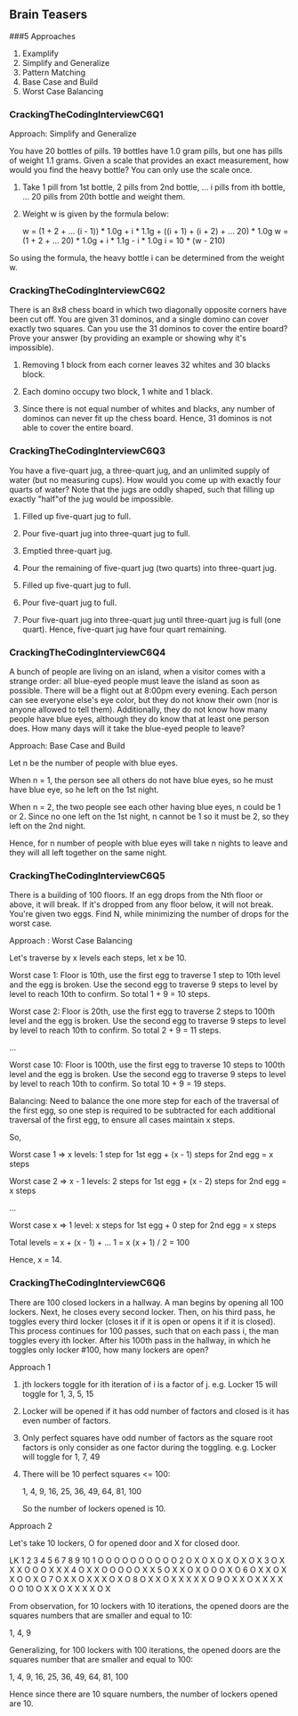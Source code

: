 ## Brain Teasers

###5 Approaches
1. Examplify
2. Simplify and Generalize
3. Pattern Matching
4. Base Case and Build
5. Worst Case Balancing

### CrackingTheCodingInterviewC6Q1

Approach: Simplify and Generalize

You have 20 bottles of pills. 19 bottles have 1.0 gram pills, but one has pills
of weight 1.1 grams. Given a scale that provides an exact measurement, how
would you find the heavy bottle? You can only use the scale once.

1. Take 1 pill from 1st bottle, 2 pills from 2nd bottle, ... 
   i pills from ith bottle, ... 20 pills from 20th bottle and weight them.
   
2. Weight w is given by the formula below:

   w = (1 + 2 + ... (i - 1)) * 1.0g + i * 1.1g + ((i + 1) + (i + 2) + ... 20) * 1.0g
   w = (1 + 2 + ... 20) * 1.0g + i * 1.1g - i * 1.0g
   i = 10 * (w - 210)

So using the formula, the heavy bottle i can be determined from the weight w.


### CrackingTheCodingInterviewC6Q2

There is an 8x8 chess board in which two diagonally opposite corners have
been cut off. You are given 31 dominos, and a single domino can cover exactly
two squares. Can you use the 31 dominos to cover the entire board? Prove your
answer (by providing an example or showing why it's impossible).

1. Removing 1 block from each corner leaves 32 whites and 30 blacks block.

2. Each domino occupy two block, 1 white and 1 black.

3. Since there is not equal number of whites and blacks, any number of dominos can never 
   fit up the chess board. Hence, 31 dominos is not able to cover the entire board.
   
   
### CrackingTheCodingInterviewC6Q3

You have a five-quart jug, a three-quart jug, and an unlimited supply of water
(but no measuring cups). How would you come up with exactly four quarts of
water? Note that the jugs are oddly shaped, such that filling up exactly "half"of
the jug would be impossible.

1. Filled up five-quart jug to full.

2. Pour five-quart jug into three-quart jug to full.

3. Emptied three-quart jug.

3. Pour the remaining of five-quart jug (two quarts) into three-quart jug.

4. Filled up five-quart jug to full.

5. Pour five-quart jug to full.

6. Pour five-quart jug into three-quart jug until three-quart jug is full (one quart).
   Hence, five-quart jug have four quart remaining.


### CrackingTheCodingInterviewC6Q4
   
A bunch of people are living on an island, when a visitor comes with a strange
order: all blue-eyed people must leave the island as soon as possible. There will
be a flight out at 8:00pm every evening. Each person can see everyone else's
eye color, but they do not know their own (nor is anyone allowed to tell them).
Additionally, they do not know how many people have blue eyes, although they
do know that at least one person does. How many days will it take the blue-eyed
people to leave?

Approach: Base Case and Build

Let n be the number of people with blue eyes.

When n = 1, the person see all others do not have blue eyes, so he must have blue eye, 
so he left on the 1st night.

When n = 2, the two people see each other having blue eyes, n could be 1 or 2. Since no one 
left on the 1st night, n cannot be 1 so it must be 2, so they left on the 2nd night.

Hence, for n number of people with blue eyes will take n nights to leave and they will 
all left together on the same night.


### CrackingTheCodingInterviewC6Q5

There is a building of 100 floors. If an egg drops from the Nth floor or above, it
will break. If it's dropped from any floor below, it will not break. You're given two
eggs. Find N, while minimizing the number of drops for the worst case.

Approach : Worst Case Balancing

Let's traverse by x levels each steps, let x be 10.

Worst case 1: Floor is 10th, use the first egg to traverse 1 step to 10th level and the egg 
is broken. Use the second egg to traverse 9 steps to level by level to reach 10th to confirm. 
So total 1 + 9 = 10 steps.

Worst case 2: Floor is 20th, use the first egg to traverse 2 steps to 100th level and the egg 
is broken. Use the second egg to traverse 9 steps to level by level to reach 10th to confirm. 
So total 2 + 9 = 11 steps.

...

Worst case 10: Floor is 100th, use the first egg to traverse 10 steps to 100th level and the egg 
is broken. Use the second egg to traverse 9 steps to level by level to reach 10th to confirm. 
So total 10 + 9 = 19 steps.

Balancing: Need to balance the one more step for each of the traversal of the first egg, so one step
is required to be subtracted for each additional traversal of the first egg, to ensure all cases
maintain x steps.

So,

Worst case 1 => x levels: 1 step for 1st egg + (x - 1) steps for 2nd egg = x steps

Worst case 2 => x - 1 levels: 2 steps for 1st egg + (x - 2) steps for 2nd egg = x steps

...

Worst case x => 1 level: x steps for 1st egg + 0 step for 2nd egg = x steps 

Total levels  = x + (x - 1) + ... 1 = x (x + 1) / 2 = 100

Hence, x = 14.


### CrackingTheCodingInterviewC6Q6

There are 100 closed lockers in a hallway. A man begins by opening all 100
lockers. Next, he closes every second locker. Then, on his third pass, he toggles
every third locker (closes it if it is open or opens it if it is closed). This process
continues for 100 passes, such that on each pass i, the man toggles every ith
locker. After his 100th pass in the hallway, in which he toggles only locker #100,
how many lockers are open?

Approach 1

1. jth lockers toggle for ith iteration of i is a factor of j.
   e.g. Locker 15 will toggle for 1, 3, 5, 15
   
2. Locker will be opened if it has odd number of factors and closed is it has 
   even number of factors.
   
3. Only perfect squares have odd number of factors as the square root factors is only
   consider as one factor during the toggling.
   e.g. Locker will toggle for 1, 7, 49
   
4. There will be 10 perfect squares <= 100:

   1, 4, 9, 16, 25, 36, 49, 64, 81, 100
   
   So the number of lockers opened is 10.
          

Approach 2

Let's take 10 lockers, O for opened door and X for closed door.

LK 1 2 3 4 5 6 7 8 9 10
1  O O O O O O O O O O
2  O X O X O X O X O X
3  O X X X O O O X X X
4  O X X O O O O O X X
5  O X X O X O O O X O
6  O X X O X X O O X O
7  O X X O X X X O X O
8  O X X O X X X X X O
9  O X X O X X X X O O
10 O X X O X X X X O X  

From observation, for 10 lockers with 10 iterations, the opened doors are the squares numbers 
that are smaller and equal to 10:

1, 4, 9

Generalizing, for 100 lockers with 100 iterations, the opened doors are the squares number
that are smaller and equal to 100:

1, 4, 9, 16, 25, 36, 49, 64, 81, 100

Hence since there are 10 square numbers, the number of lockers opened are 10.